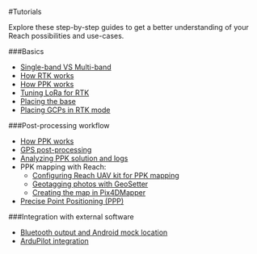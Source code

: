#Tutorials

Explore these step-by-step guides to get a better understanding of your Reach possibilities and use-cases.

###Basics

* [Single-band VS Multi-band](common/tutorials/single-multi.md)
* [How RTK works](common/tutorials/rtk-introduction.md)
* [How PPK works](common/tutorials/ppk-introduction.md)
* [Tuning LoRa for RTK](common/tutorials/tuning-lora.md)
* [Placing the base](common/tutorials/placing-the-base.md)
* [Placing GCPs in RTK mode](common/tutorials/placing-gcps.md)

###Post-processing workflow

* [How PPK works](common/tutorials/ppk-introduction.md)
* [GPS post-processing](common/tutorials/gps-post-processing.md)
* [Analyzing PPK solution and logs](common/tutorials/analyzing-logs.md)
* PPK mapping with Reach:
    * [Сonfiguring Reach UAV kit for PPK mapping](common/tutorials/configuring-reach-for-mapping.md)
    * [Geotagging photos with GeoSetter](common/tutorials/geosetter-tutorial.md)
    * [Creating the map in Pix4DMapper](common/tutorials/pix4d-tutorial.md)
* [Precise Point Positioning (PPP)](common/tutorials/ppp-introduction.md) 

###Integration with external software

* [Bluetooth output and Android mock location](common/tutorials/mock-location.md)
* [ArduPilot integration](ardupilot-integration.md)
